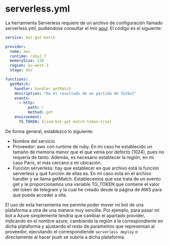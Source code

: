 # serverless.yml

La herramienta Serverless requiere de un archivo de configuración llamado serverless.yml, pudiéndose consultar el mío [aquí](../../serverless.yml). El código es el siguiente:

```yml
service: bot-get-match

provider:
  name: aws
  runtime: ruby2.7
  memorySize: 128
  region: eu-west-3
  stage: dev

functions:
  getMatch:
    handler: handler.getMatch
    description: "Da el resultado de un partido de fútbol"
    events:
      - http:
          path: /
          method: get
    environment:
      TG_TOKEN: ${ssm:bot-get-match-token~true}
```

De forma general, establezco lo siguiente:

- Nombre del servicio
- Proveedor: aws con runtime de ruby. En mi caso he establecido un tamaño de memoria menor que el que venía por defecto (1024), pues no requería de tanto. Además, es necesario establecer la región, en mi caso París, el más cercano a mi ubicación.
- Función serverless: hay que establecer en que archivo está la función serverless y qué función de ellas es. En mi caso está en el archivo handler y se llama getMatch. Establecemos que ese trata de un evento get y le proporcionamos una variable TG_TOKEN que contiene el valor del token de telegram y la cual he creado desde la página de AWS para que pueda acceder a ella.

El uso de esta herramienta me permite poder mover mi bot de una plataforma a otra de una manera muy sencilla. Por ejemplo, para pasar mi bot a Azure simplemente tendría que cambiar el apartado provider, indicando en el nombre azure, cambiando la región a la correspondiente en dicha plataforma y ajustando el resto de parámetros que representan al proveedor, ejecutando el correspondiende `serverless deploy` o directamente al hacer push se subiría a dicha plataforma.